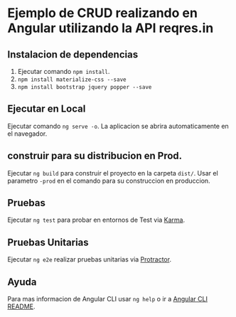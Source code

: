 # Ejemplo de CRUD realizando en Angular utilizando la API reqres.in


## Instalacion de dependencias
1. Ejecutar comando `npm install`.
2. `npm install materialize-css --save`
3. `npm install bootstrap jquery popper --save`

## Ejecutar en Local
Ejecutar comando `ng serve -o`. La aplicacion se abrira automaticamente en el navegador.

## construir para su distribucion en Prod.
Ejecutar `ng build` para construir el proyecto en la carpeta `dist/`. Usar el parametro `-prod` en el comando para su construccion en produccion.

## Pruebas
Ejecutar `ng test` para probar en entornos de Test via [Karma](https://karma-runner.github.io).

## Pruebas Unitarias
Ejecutar `ng e2e` realizar pruebas unitarias via [Protractor](http://www.protractortest.org/).

## Ayuda
Para mas informacion de Angular CLI usar `ng help` o ir a [Angular CLI README](https://github.com/angular/angular-cli/blob/master/README.md).

